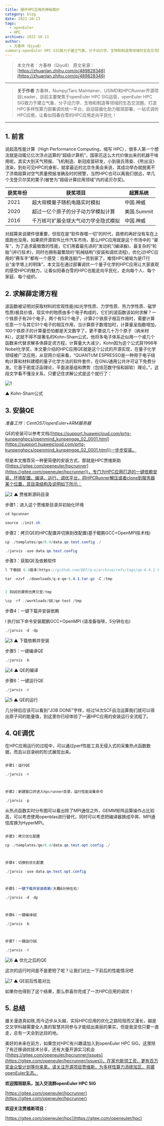 ```yaml
---
title: 揭开HPC应用的神秘面纱
category: blog
date: 2022-10-13
tags:
  - openEuler
  - HPC
archives: 2022-10-13
author:
  - 方春林（Qiyu8）
summary:openEuler HPC SIG致力于建立气象、分子动力学、生物和制造等领域的生态交流圈，打造HPC多样性算力部署调优统一平台，自动容器化助力极简部署，一站式调优HPC应用，让看似阳春白雪的HPC应用走向平民化！
---
```


> 本文作者：方春林（Qiyu8）
> 原文来源：[https://zhuanlan.zhihu.com/p/489828346](https://zhuanlan.zhihu.com/p/489828346)
---
> **关于作者**
方春林，Numpy/Taro Maintainer，USIMD和HPCRunner开源项目Leader，目前主要聚焦于openEuler HPC SIG运营，openEuler HPC SIG致力于建立气象、分子动力学、生物和制造等领域的生态交流圈，打造HPC多样性算力部署调优统一平台，自动容器化助力极简部署，一站式调优HPC应用，让看似阳春白雪的HPC应用走向平民化！
---

## 1. 前言
说起高性能计算（High Performance Computing，缩写 HPC），很多人第一个想法就是动辄亿亿次浮点运算的“超级计算机”，国家花这么大代价做出来的机器干啥用呢，其实大到天气预报、飞机制造、新冠疫苗研发，小到唐氏筛查、《熊出没》渲染，到处可见HPC的身影，就拿最近的北京冬奥会来说，其成功举办就脱离不了济南超算对空气质量预报准确及时的预警，当然HPC也可以离我们很远，举几个戈登贝尔奖的栗子(被誉为“超级计算应用领域”内的诺贝尔奖)。

获奖年份    | 获奖项目 | 超算系统
-------- | ----- | -----
2021 | 超大规模量子随机电路实时模拟 | 中国.神威
2020  | 超过一亿个原子的分子动力学模拟计算 | 美国.Summit
2016  | 千万核可扩展全球大气动力学全隐式模拟 | 中国.神威

对超算来说硬件很重要，但现在是“软件吞噬一切”的时代，路修的再好没有车在上面跑也没用，如果把开源软件比作汽车市场，那么HPC应用就是这个市场中的 “豪车”，为了追求最极致的性能，它们用着最先进的“发动机”(编译器)、最复杂的“轮胎”(并行技术)，同时也拥有最繁琐的“机械结构”(安装和调优流程)，优化过HPC应用的“赛车手”都有一个感受：抱黄连敲门—苦到家了，难怪HPC被喻为是IT行业“金字塔上的明珠”，本文旨在通过部署调优一个量子化学的HPC应用让大家直观的感受HPC的魅力，让看似阳春白雪的HPC也能走向平民化，走向每个人、每个家庭、每个组织。


## 2. 求解薛定谔方程

波函数被证明对获取材料的宏观性能(如光学性质、力学性质、热力学性质、磁学性质)极具价值，现实中的物质由多个电子构成的，它们的波函数该如何求解？一个铁原子有26个电子，两个有52个电子，计算2个铁原子相互作用时，需要计算任意一个与其它51个电子的相互作用，当计算原子数增加时，计算量呈指数增加，100个铁原子的计算量恐怕都是天文数字了，更不要说几十万个原子（纳米材料），这就不得不提著名的Kohn-Sham公式，他将多电子体系近似用一个或几个函数来代替求解多体薛定谔方程，计算量大大减少，Kohn因为这个公式获1998年Nobel化学奖，本文要介绍的HPC应用QE就是这个公式的开源实现，在量子化学领域被广泛应用，从官网介绍来看，“QUANTUM ESPRESSO是一种用于电子结构计算和材料建模的量子化学方法的软件套件，在GNU通用公共许可证下免费分发。它基于密度泛函理论，平面波基组和赝势（包括范数守恒和超软）理论。”，这段文字看不懂没关系，只要记住求解公式是这个就行了：

![1](image/1.jpg)

▲ Kohn-Sham公式

## 3. 安装QE

*准备工作：CentOS7/openEuler+ARM服务器*


QE的安装可以参考文档([https://support.huaweicloud.com/prtg-kunpenghpcs/openmind_kunpengqe_02_0001.html](https://support.huaweicloud.com/prtg-kunpenghpcs/openmind_kunpengqe_02_0001.html))一步步安装。

但是本文推荐另一种更简便的安装方式，那就是HPC贾维斯助([https://gitee.com/openeuler/hpcrunner](https://gitee.com/openeuler/hpcrunner))，专门为HPC应用打造的一键依赖安装、环境配置、编译、运行、调优平台，将HPCRunner解压或者clone到服务器某个位置，其目录结构及说明如下所示：

![2](image/2.jpg)
▲ 贾维斯源码目录

步骤1：进入这个贾维斯目录并初始化环境

```csharp
cd hpcunner

source ./init.sh
```

步骤2：拷贝QE的HPC配置并切换到改配置(基于鲲鹏GCC+OpenMPI技术栈)

```csharp
cp ./templates/qe/6.4/data.qe.test.config ./

./jarvis -use data.qe.test.config
```


步骤3：获取QE及依赖软件

```csharp
l 下载QE 6.4版本(https://github.com/QEF/q-e/archive/refs/tags/qe-6.4.1.tar.gz)，解压至tmp目录

tar -xzvf ./downloads/q-e-qe-6.4.1.tar.gz -C /tmp


2 将QE的算例也拷贝至/tmp

\cp -rf ./workloads/QE/qe-test /tmp
```


步骤4：一键下载并安装依赖

l 执行如下命令安装鲲鹏GCC+OpenMPI (请准备咖啡，5分钟左右)

```csharp
./jarvis -d -dp
```
![3](image/3.jpg)
▲ 下载依赖并安装

步骤5：一键编译QE

```csharp
./jarvis -b
```
![4](image/4.jpg)
▲ QE的编译


步骤6：一键运行QE

```csharp
./jarvis -r
```
![5](image/5.jpg)
▲ QE的运行

几分钟后应该可以看到“JOB DONE”字样，经过14次SCF自洽运算我们就可以得出原子间的能量值，到这里你已经体验了一遍HPC应用的安装运行全流程了。


## 4. QE调优

在HPC应用运行的过程中，可以通过perf性能工具无侵入式的采集热点函数数据，而且以目录树的形式展现出来。

```csharp

步骤1：运行QE

./jarvis -r



步骤2：新建窗口并进入hpcrunner目录，运行性能采集命令

./jarvis -p

```

从热点函数实时分布图可以看出除了MPI通信之外，GEMM矩阵运算操作占比较高，可以考虑使用openblas进行替代，同时可以考虑把编译器换成毕昇、MPI通信库换为HyperMPI。

```csharp

步骤3：拷贝优化配置

cp ./templates/qe/6.4/data.qe.test.opt.config ./



步骤4：切换到优化配置

./jarvis -use data.qe.test.opt.config



步骤5：一键下载并安装依赖(大概6分钟左右)

./jarvis -d -dp



步骤6：一键编译QE

./jarvis -b



步骤7：一键运行QE

./jarvis -r

```

![6](image/6.jpg)
▲ 优化之后的QE

这次的运行时间是不是更短了呢？让我们对比一下前后的性能情况吧

![7](image/7.jpg)
▲ QE前后性能对比

如果你也得到了这个结果，那么恭喜你完成了一次HPC应用的调优！



## 5. 总结

雄关漫道真如铁,而今迈步从头越，实际HPC应用的优化之路险阻而又漫长，越是交叉学科越需要全人类的智慧共同参与才能结出美丽的果实，但是我坚信只要一直走，总有一天会到达目的地。

美好的未来在前方，如果您对HPC有兴趣请加入到openEuler HPC SIG，这里除了有迁移调优技术分享，还有大量开源实习机会([https://gitee.com/openeuler/hpcrunner/issues](https://gitee.com/openeuler/hpcrunner/issues))，在家也能领工资，更有百万奖金众智计划等你来拿。请关注开源项目贾维斯，为多样性算力添砖加瓦，共建openEuler生态。


**欢迎围观联系，加入交流群openEuler HPC SIG**

[https://gitee.com/openeuler/hpcrunner](https://gitee.com/openeuler/hpcrunner)

**欢迎关注贾维斯项目：**

[https://gitee.com/openeuler/hpc](https://gitee.com/openeuler/hpc)
